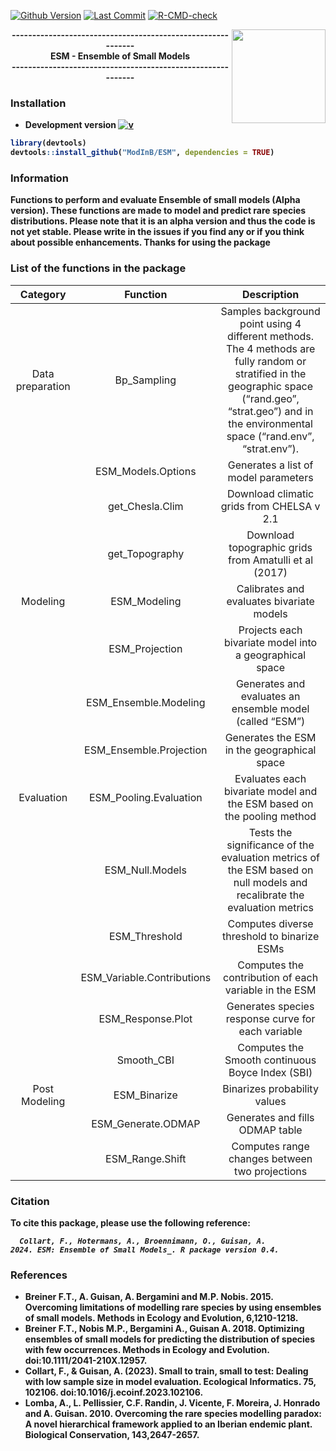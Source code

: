 [![Github Version](https://img.shields.io/badge/dev%20version-0.4-53AA93.svg)](https://github.com/ModInB/ESM)
[![Last Commit](https://img.shields.io/github/last-commit/ModInB/ESM.svg)](https://github.com/ModInB/ESM/commits/main)
[![R-CMD-check](https://github.com/ModInB/ESM/actions/workflows/R-CMD-check.yaml/badge.svg)](https://github.com/ModInB/ESM/actions/workflows/R-CMD-check.yaml)

<img src="inst/logo/ESM.png" align="right" height = 150/>
<div align="center">
<b>------------------------------------------------------------<br/>
<b>ESM - Ensemble of Small Models<br/>
<b>------------------------------------------------------------<br/>

</b>
</div>


### <i class="fas fa-tools"></i> Installation



- **Development version** [![v](https://img.shields.io/badge/dev%20version-0.4-53AA93.svg)](https://github.com/ModInB/ESM)
```R
library(devtools)
devtools::install_github("ModInB/ESM", dependencies = TRUE)
```

### Information

Functions to perform and evaluate Ensemble of small models (Alpha version). These functions are made to model and predict rare species distributions. Please note that it is an alpha version and thus the code is not yet stable. Please write in the issues if you find any or if you think about possible enhancements. Thanks for using the package

### List of the functions in the package

| Category      	| Function      	| Description                                  	|
|:-----------------:|:-------------------:|:-----------------:|
| Data preparation	| Bp_Sampling	| Samples background point using 4 different methods. The 4 methods are fully random or stratified in the geographic space (“rand.geo”, “strat.geo”) and in the environmental space (“rand.env”, “strat.env”).|
|		| ESM_Models.Options	| Generates a list of model parameters|
|		| get_Chesla.Clim	| Download climatic grids from CHELSA v 2.1|
|		| get_Topography	| Download topographic grids from Amatulli et al (2017)|
| Modeling	| ESM_Modeling	| Calibrates and evaluates bivariate models|
|		| ESM_Projection	| Projects each bivariate model into a geographical space |
|		| ESM_Ensemble.Modeling	| Generates and evaluates an ensemble model (called “ESM”) |
|		| ESM_Ensemble.Projection	| Generates the ESM in the geographical space |
| Evaluation	| ESM_Pooling.Evaluation	| Evaluates each bivariate model and the ESM based on the pooling method |
|		| ESM_Null.Models	| Tests the significance of the evaluation metrics of the ESM based on null models and recalibrate the evaluation metrics |
|		| ESM_Threshold	| Computes diverse threshold to binarize ESMs |
|		| ESM_Variable.Contributions	| Computes the contribution of each variable in the ESM |
|		| ESM_Response.Plot	| Generates species response curve for each variable |
|		| Smooth_CBI| Computes the Smooth continuous Boyce Index (SBI) |
| Post Modeling	| ESM_Binarize	| Binarizes probability values |
|		| ESM_Generate.ODMAP	| Generates and fills ODMAP table  |
|		| ESM_Range.Shift	| Computes range changes between two projections  |


### Citation

To cite this package, please use the following reference:

<code> <i> Collart, F., Hotermans, A., Broennimann, O., Guisan, A. 2024. ESM: Ensemble of Small Models_. R package version 0.4.</code> </i>

### References

  - Breiner F.T., A. Guisan, A. Bergamini and M.P. Nobis. 2015. Overcoming limitations of modelling rare species by using ensembles of small models. Methods in Ecology and Evolution, 6,1210-1218.
  - Breiner F.T., Nobis M.P., Bergamini A., Guisan A. 2018. Optimizing ensembles of small models for predicting the distribution of species with few occurrences. Methods in Ecology and Evolution. doi:10.1111/2041-210X.12957.
  - Collart, F., & Guisan, A. (2023). Small to train, small to test: Dealing with low sample size in model evaluation. Ecological Informatics. 75, 102106. doi:10.1016/j.ecoinf.2023.102106.
  - Lomba, A., L. Pellissier, C.F. Randin, J. Vicente, F. Moreira, J. Honrado and A. Guisan. 2010. Overcoming the rare species modelling paradox: A novel hierarchical framework applied to an Iberian endemic plant. Biological Conservation, 143,2647-2657.
